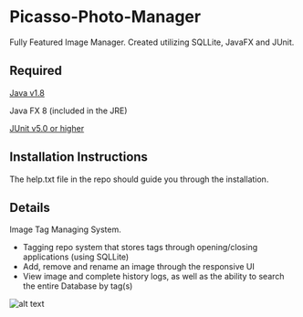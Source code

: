# Picasso-Photo-Manager
Fully Featured Image Manager. Created utilizing SQLLite, JavaFX and JUnit.

Required
---------
[Java v1.8](http://www.oracle.com/technetwork/java/javase/downloads/jdk8-downloads-2133151.html)

Java FX 8 (included in the JRE)

[JUnit v5.0 or higher](http://junit.org/junit5/)

Installation Instructions
---------
The help.txt file in the repo should guide you through the installation.

Details
----------
Image Tag Managing System.
* Tagging repo system that stores tags through opening/closing applications (using SQLLite)
* Add, remove and rename an image through the responsive UI
* View image and complete history logs, as well as the ability to search the entire Database by tag(s)

![alt text](https://imgur.com/DNjb1yk.png "Picasso Photo Manager")
